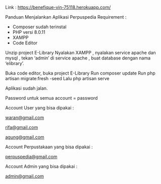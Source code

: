 Link : https://benefique-vin-75118.herokuapp.com/


Panduan Menjalankan Aplikasi Perpuspedia
Requirement :
-	Composer sudah terinstal
-	PHP versi 8.0.11
-	XAMPP
-	Code Editor

Unzip project E-Library 
Nyalakan XAMPP , nyalakan service apache dan mysql , tekan ‘admin’ di service apache , buat database dengan nama ‘elibrary’. 

Buka code editor, buka project E-Library 
Run composer update
Run php artisan migrate:fresh -seed
Lalu php artisan serve

Aplikasi sudah jalan.


Password untuk semua account = password

Account User yang bisa dipakai :

waran@gmail.com

rifa@gmail.com	

agung@gmail.com

Account Perpustakaan yang bisa dipakai :

perpuspedia@gmail.com

Account Admin yang bisa dipakai :

admin@gmail.com


